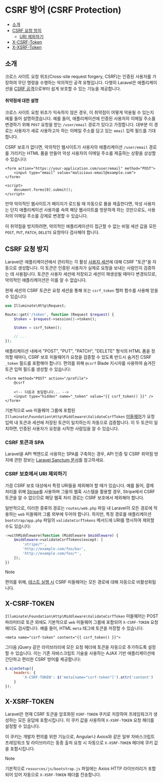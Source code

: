 # CSRF 방어 (CSRF Protection)

- [소개](#csrf-introduction)
- [CSRF 요청 방지](#preventing-csrf-requests)
    - [URI 제외하기](#csrf-excluding-uris)
- [X-CSRF-Token](#csrf-x-csrf-token)
- [X-XSRF-Token](#csrf-x-xsrf-token)

<a name="csrf-introduction"></a>
## 소개

크로스 사이트 요청 위조(Cross-site request forgery, CSRF)는 인증된 사용자를 가장하여 무단 명령을 수행하는 악의적인 공격 유형입니다. 다행히 Laravel은 애플리케이션을 [CSRF 공격](https://en.wikipedia.org/wiki/Cross-site_request_forgery)으로부터 쉽게 보호할 수 있는 기능을 제공합니다.

<a name="csrf-explanation"></a>
#### 취약점에 대한 설명

크로스 사이트 요청 위조가 익숙하지 않은 경우, 이 취약점이 어떻게 악용될 수 있는지 예를 들어 설명하겠습니다. 예를 들어, 애플리케이션에 인증된 사용자의 이메일 주소를 변경하기 위해 `POST` 요청을 받는 `/user/email` 경로가 있다고 가정합니다. 대부분 이 경로는 사용자가 새로 사용하고자 하는 이메일 주소를 담고 있는 `email` 입력 필드를 기대합니다.

CSRF 보호가 없다면, 악의적인 웹사이트가 사용자의 애플리케이션 `/user/email` 경로를 가리키는 HTML 폼을 만들어 악성 사용자의 이메일 주소를 제출하는 상황을 상상할 수 있습니다:

```blade
<form action="https://your-application.com/user/email" method="POST">
    <input type="email" value="malicious-email@example.com">
</form>

<script>
    document.forms[0].submit();
</script>
```

만약 악의적인 웹사이트가 페이지가 로드될 때 자동으로 폼을 제출한다면, 악성 사용자는 단지 애플리케이션 사용자를 속여 해당 웹사이트를 방문하게 하는 것만으로도, 사용자의 이메일 주소를 강제로 변경할 수 있습니다.

이 취약점을 방지하려면, 악의적인 애플리케이션이 접근할 수 없는 비밀 세션 값을 모든 `POST`, `PUT`, `PATCH`, `DELETE` 요청마다 검사해야 합니다.

<a name="preventing-csrf-requests"></a>
## CSRF 요청 방지

Laravel은 애플리케이션에서 관리하는 각 활성 [사용자 세션](/docs/12.x/session)에 대해 CSRF "토큰"을 자동으로 생성합니다. 이 토큰은 인증된 사용자가 실제로 요청을 보내는 사람인지 검증하는 데 사용됩니다. 토큰은 사용자 세션에 저장되고 세션이 재생성될 때마다 변경되므로, 악의적인 애플리케이션은 이를 알 수 없습니다.

현재 세션의 CSRF 토큰은 요청 세션을 통해 또는 `csrf_token` 헬퍼 함수를 사용해 얻을 수 있습니다:

```php
use Illuminate\Http\Request;

Route::get('/token', function (Request $request) {
    $token = $request->session()->token();

    $token = csrf_token();

    // ...
});
```

애플리케이션 내에서 "POST", "PUT", "PATCH", "DELETE" 형식의 HTML 폼을 정의할 때마다, CSRF 보호 미들웨어가 요청을 검증할 수 있도록 반드시 숨겨진 CSRF `_token` 필드를 포함해야 합니다. 편의를 위해 `@csrf` Blade 지시자를 사용하여 숨겨진 토큰 입력 필드를 생성할 수 있습니다:

```blade
<form method="POST" action="/profile">
    @csrf

    <!-- 다음과 동일합니다... -->
    <input type="hidden" name="_token" value="{{ csrf_token() }}" />
</form>
```

기본적으로 `web` 미들웨어 그룹에 포함된 `Illuminate\Foundation\Http\Middleware\ValidateCsrfToken` [미들웨어](/docs/12.x/middleware)가 요청 입력 내 토큰과 세션에 저장된 토큰이 일치하는지 자동으로 검증합니다. 이 두 토큰이 일치하면, 인증된 사용자가 요청을 시작한 사람임을 알 수 있습니다.

<a name="csrf-tokens-and-spas"></a>
### CSRF 토큰과 SPA

Laravel을 API 백엔드로 사용하는 SPA를 구축하는 경우, API 인증 및 CSRF 취약점 방지에 관한 정보는 [Laravel Sanctum 문서](/docs/12.x/sanctum)를 참고하세요.

<a name="csrf-excluding-uris"></a>
### CSRF 보호에서 URI 제외하기

가끔 CSRF 보호 대상에서 특정 URI들을 제외해야 할 때가 있습니다. 예를 들어, 결제 처리를 위해 [Stripe](https://stripe.com)를 사용하며 그들의 웹훅 시스템을 활용할 경우, Stripe에서 CSRF 토큰을 알 수 없으므로 해당 웹훅 처리 경로는 CSRF 보호에서 제외해야 합니다.

일반적으로, 이러한 종류의 경로는 `routes/web.php` 파일 내 Laravel이 모든 경로에 적용하는 `web` 미들웨어 그룹 외부에 두어야 합니다. 하지만, 특정 경로를 애플리케이션 `bootstrap/app.php` 파일의 `validateCsrfTokens` 메서드에 URI를 명시하여 제외할 수도 있습니다:

```php
->withMiddleware(function (Middleware $middleware) {
    $middleware->validateCsrfTokens(except: [
        'stripe/*',
        'http://example.com/foo/bar',
        'http://example.com/foo/*',
    ]);
})
```

> [!NOTE]
> 편의를 위해, [테스트 실행 시](/docs/12.x/testing) CSRF 미들웨어는 모든 경로에 대해 자동으로 비활성화됩니다.

<a name="csrf-x-csrf-token"></a>
## X-CSRF-TOKEN

`Illuminate\Foundation\Http\Middleware\ValidateCsrfToken` 미들웨어는 POST 파라미터로 토큰 외에도 기본적으로 `web` 미들웨어 그룹에 포함되어 `X-CSRF-TOKEN` 요청 헤더도 검사합니다. 예를 들어, HTML `meta` 태그에 토큰을 저장할 수 있습니다:

```blade
<meta name="csrf-token" content="{{ csrf_token() }}">
```

그다음 jQuery 같은 라이브러리에 모든 요청 헤더에 토큰을 자동으로 추가하도록 설정할 수 있습니다. 이는 기존 자바스크립트 기술을 사용하는 AJAX 기반 애플리케이션에 간단하고 편리한 CSRF 방어를 제공합니다:

```js
$.ajaxSetup({
    headers: {
        'X-CSRF-TOKEN': $('meta[name="csrf-token"]').attr('content')
    }
});
```

<a name="csrf-x-xsrf-token"></a>
## X-XSRF-TOKEN

Laravel은 현재 CSRF 토큰을 암호화된 `XSRF-TOKEN` 쿠키로 저장하여 프레임워크가 생성하는 모든 응답에 포함시킵니다. 이 쿠키 값을 사용하여 `X-XSRF-TOKEN` 요청 헤더를 설정할 수 있습니다.

이 쿠키는 개발자 편의를 위한 기능으로, Angular나 Axios와 같은 일부 자바스크립트 프레임워크 및 라이브러리는 동종 출처 요청 시 자동으로 `X-XSRF-TOKEN` 헤더에 쿠키 값을 포함시킵니다.

> [!NOTE]
> 기본적으로 `resources/js/bootstrap.js` 파일에는 Axios HTTP 라이브러리가 포함되어 있어 자동으로 `X-XSRF-TOKEN` 헤더를 전송합니다.